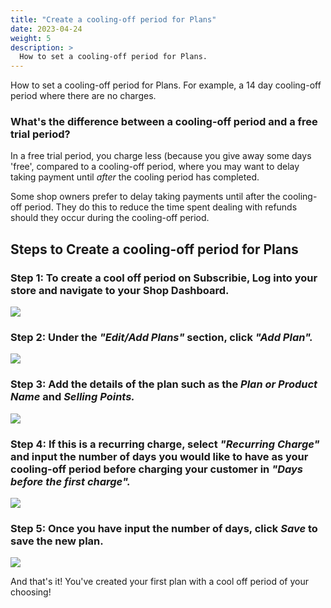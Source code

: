 ```yaml
---
title: "Create a cooling-off period for Plans"
date: 2023-04-24
weight: 5
description: >
  How to set a cooling-off period for Plans.
---
```


How to set a cooling-off period for Plans. For example, a 14 day cooling-off period where there are no charges.


### What's the difference between a cooling-off period and a free trial period?

In a free trial period, you charge less (because you give away some days 'free',
compared to a cooling-off period, where you may want to delay taking payment until
*after* the cooling period has completed.

Some shop owners prefer to delay taking
payments until after the cooling-off period. They do this to reduce the time spent dealing with refunds
should they occur during the cooling-off period.

## Steps to Create a cooling-off period for Plans

### Step 1: To create a cool off period on Subscribie, Log into your store and navigate to your Shop Dashboard.

![](https://subscribie.co.uk/blog/content/images/size/w1000/2023/04/image-35.png)

### Step 2: Under the *"Edit/Add Plans"* section, click *"Add Plan".*

![](https://subscribie.co.uk/blog/content/images/2023/04/image-36.png)

### Step 3: Add the details of the plan such as the *Plan or Product Name* and *Selling Points.*

![](https://subscribie.co.uk/blog/content/images/size/w1000/2023/04/image-37.png)

### Step 4: If this is a recurring charge, select *"Recurring Charge"* and input the number of days you would like to have as your cooling-off period before charging your customer in *"Days before the first charge".*

![](https://subscribie.co.uk/blog/content/images/size/w1000/2023/04/image-38.png)

### Step 5: Once you have input the number of days, click *Save* to save the new plan.

![](https://subscribie.co.uk/blog/content/images/size/w1000/2023/04/image-39.png)

And that's it! You've created your first plan with a cool off period of your choosing!

